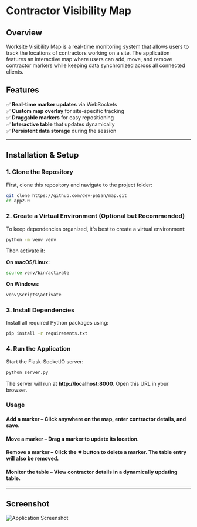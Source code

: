 # Contractor Visibility Map  

## Overview  
Worksite Visibility Map is a real-time monitoring system that allows users to track the locations of contractors working on a site. The application features an interactive map where users can add, move, and remove contractor markers while keeping data synchronized across all connected clients.  

## Features  
✅ **Real-time marker updates** via WebSockets  
✅ **Custom map overlay** for site-specific tracking  
✅ **Draggable markers** for easy repositioning  
✅ **Interactive table** that updates dynamically  
✅ **Persistent data storage** during the session  

---

## **Installation & Setup**  

### **1. Clone the Repository**  
First, clone this repository and navigate to the project folder:  
```sh
git clone https://github.com/dev-pa5an/map.git
cd app2.0
```
### **2. Create a Virtual Environment (Optional but Recommended)**  
To keep dependencies organized, it's best to create a virtual environment:

```sh
python -m venv venv
```
Then activate it:

**On macOS/Linux:**
```sh
source venv/bin/activate
```
**On Windows:**
```sh
venv\Scripts\activate 
```
### **3. Install Dependencies**
Install all required Python packages using:

```sh
pip install -r requirements.txt
```
### **4. Run the Application**
Start the Flask-SocketIO server:

```sh
python server.py
```
The server will run at **http://localhost:8000**. Open this URL in your browser.

### **Usage**

#### Add a marker – Click anywhere on the map, enter contractor details, and save.
#### Move a marker – Drag a marker to update its location.
#### Remove a marker – Click the ✖ button to delete a marker. The table entry will also be removed.
#### Monitor the table – View contractor details in a dynamically updating table.

---

## **Screenshot**  

![Application Screenshot](Sceenshots/s7.png)
